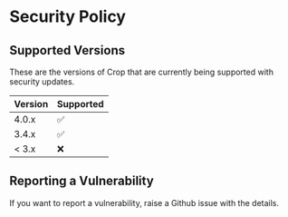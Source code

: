 # Security Policy

## Supported Versions

These are the versions of Crop that are
currently being supported with security updates.

| Version | Supported          |
| ------- | ------------------ |
| 4.0.x   | :white_check_mark: |
| 3.4.x   | :white_check_mark: |
| < 3.x   | :x:                |

## Reporting a Vulnerability

If you want to report a vulnerability, raise a Github issue with the details. 
